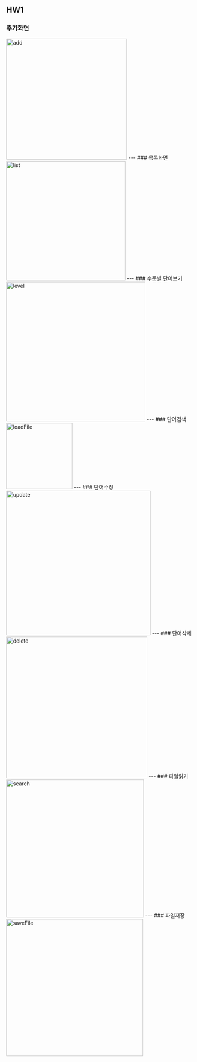 ## HW1

### 추가화면
<img width="321" alt="add" src="https://github.com/GwangjinJeong1/HW1/assets/127232362/c77a878f-f11d-4714-bef4-49fa6472a867">
---
### 목록화면
<img width="317" alt="list" src="https://github.com/GwangjinJeong1/HW1/assets/127232362/71697e9f-f940-4e5b-98d4-4a3ebb00085e">
---
### 수준별 단어보기
<img width="370" alt="level" src="https://github.com/GwangjinJeong1/HW1/assets/127232362/696e25fc-ba0d-4e72-adde-a389adb532ee">
---
### 단어검색
<img width="176" alt="loadFile" src="https://github.com/GwangjinJeong1/HW1/assets/127232362/bc9c4c45-3655-4ad9-955d-17bf3ca38ef2">
---
### 단어수정
<img width="384" alt="update" src="https://github.com/GwangjinJeong1/HW1/assets/127232362/1bccd070-05d1-437f-b424-e6cde1b55940">
---
### 단어삭제
<img width="375" alt="delete" src="https://github.com/GwangjinJeong1/HW1/assets/127232362/6191af0f-7ebd-4c7f-b525-555fae683c08">
---
### 파일읽기
<img width="366" alt="search" src="https://github.com/GwangjinJeong1/HW1/assets/127232362/733c3fdc-518a-47ce-a564-74321afcc954">
---
### 파일저장
<img width="364" alt="saveFile" src="https://github.com/GwangjinJeong1/HW1/assets/127232362/135c1b0b-aebc-4f67-9610-34aee49f9203">
